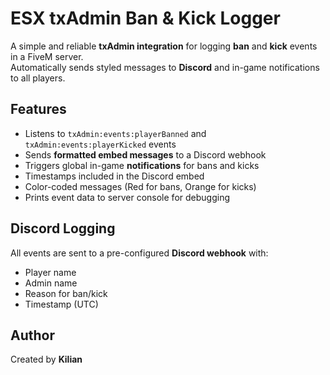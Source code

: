 # ESX txAdmin Ban & Kick Logger

A simple and reliable **txAdmin integration** for logging **ban** and **kick** events in a FiveM server.  
Automatically sends styled messages to **Discord** and in-game notifications to all players.

## Features

- Listens to `txAdmin:events:playerBanned` and `txAdmin:events:playerKicked` events
- Sends **formatted embed messages** to a Discord webhook
- Triggers global in-game **notifications** for bans and kicks
- Timestamps included in the Discord embed
- Color-coded messages (Red for bans, Orange for kicks)
- Prints event data to server console for debugging

## Discord Logging

All events are sent to a pre-configured **Discord webhook** with:

- Player name
- Admin name
- Reason for ban/kick
- Timestamp (UTC)

## Author
Created by **Kilian**
